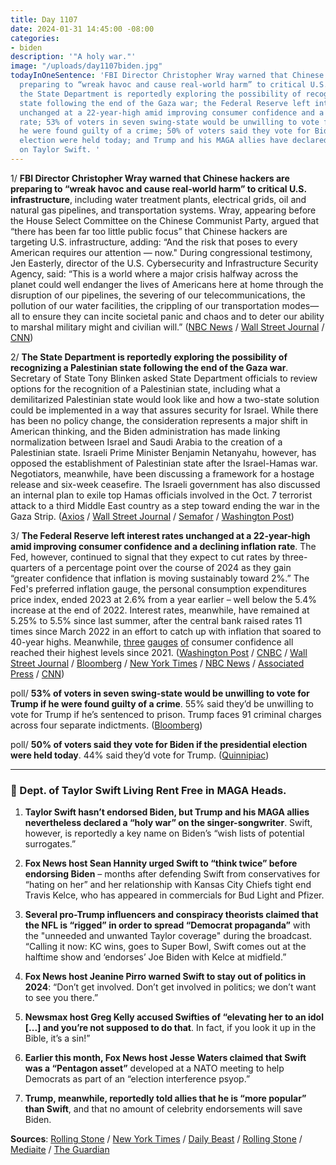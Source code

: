 ```yaml
---
title: Day 1107
date: 2024-01-31 14:45:00 -08:00
categories:
- biden
description: '"A holy war."'
image: "/uploads/day1107biden.jpg"
todayInOneSentence: 'FBI Director Christopher Wray warned that Chinese hackers are
  preparing to “wreak havoc and cause real-world harm” to critical U.S. infrastructure;
  the State Department is reportedly exploring the possibility of recognizing a Palestinian
  state following the end of the Gaza war; the Federal Reserve left interest rates
  unchanged at a 22-year-high amid improving consumer confidence and a declining inflation
  rate; 53% of voters in seven swing-state would be unwilling to vote for Trump if
  he were found guilty of a crime; 50% of voters said they vote for Biden if the presidential
  election were held today; and Trump and his MAGA allies have declared a “holy war”
  on Taylor Swift. '
---
```


1/ **FBI Director Christopher Wray warned that Chinese hackers are preparing to “wreak havoc and cause real-world harm” to critical U.S. infrastructure**, including water treatment plants, electrical grids, oil and natural gas pipelines, and transportation systems. Wray, appearing before the House Select Committee on the Chinese Communist Party, argued that “there has been far too little public focus” that Chinese hackers are targeting U.S. infrastructure, adding: “And the risk that poses to every American requires our attention — now." During congressional testimony, Jen Easterly, director of the U.S. Cybersecurity and Infrastructure Security Agency, said: “This is a world where a major crisis halfway across the planet could well endanger the lives of Americans here at home through the disruption of our pipelines, the severing of our telecommunications, the pollution of our water facilities, the crippling of our transportation modes—all to ensure they can incite societal panic and chaos and to deter our ability to marshal military might and civilian will.” ([NBC News](https://www.nbcnews.com/politics/national-security/fbi-director-warn-chinese-hackers-aim-wreak-havoc-us-critical-infrastr-rcna136524) / [Wall Street Journal](https://www.wsj.com/politics/national-security/u-s-disables-chinese-hacking-operation-that-targeted-critical-infrastructure-184bb407?mod=hp_lead_pos2) / [CNN](https://www.cnn.com/2024/01/31/politics/china-hacking-infrascture-fbi-director-christopher-wray/index.html))

2/ **The State Department is reportedly exploring the possibility of recognizing a Palestinian state following the end of the Gaza war**. Secretary of State Tony Blinken asked State Department officials to review options for the recognition of a Palestinian state, including what a demilitarized Palestinian state would look like and how a two-state solution could be implemented in a way that assures security for Israel. While there has been no policy change, the consideration represents a major shift in American thinking, and the Biden administration has made linking normalization between Israel and Saudi Arabia to the creation of a Palestinian state. Israeli Prime Minister Benjamin Netanyahu, however, has opposed the establishment of Palestinian state after the Israel-Hamas war. Negotiators, meanwhile, have been discussing a framework for a hostage release and six-week ceasefire. The Israeli government has also discussed an internal plan to exile top Hamas officials involved in the Oct. 7 terrorist attack to a third Middle East country as a step toward ending the war in the Gaza Strip. ([Axios](https://www.axios.com/2024/01/31/palestine-statehood-biden-israel-gaza-war) / [Wall Street Journal](https://www.wsj.com/world/middle-east/israel-and-hamas-weigh-three-stage-cease-fire-e08fdfe5?mod=hp_lead_pos1) / [Semafor](https://www.semafor.com/article/01/30/2024/israel-floats-exile-for-hamas-leaders) / [Washington Post](https://www.washingtonpost.com/world/2024/01/31/israel-hamas-war-news-gaza-palestine/))

3/ **The Federal Reserve left interest rates unchanged at a 22-year-high amid improving consumer confidence and a declining inflation rate**. The Fed, however, continued to signal that they expect to cut rates by three-quarters of a percentage point over the course of 2024 as they gain “greater confidence that inflation is moving sustainably toward 2%.” The Fed's preferred inflation gauge, the personal consumption expenditures price index, ended 2023 at 2.6% from a year earlier – well below the 5.4% increase at the end of 2022. Interest rates, meanwhile, have remained at 5.25% to 5.5% since last summer, after the central bank raised rates 11 times since March 2022 in an effort to catch up with inflation that soared to 40-year highs. Meanwhile, [three](https://www.newyorkfed.org/newsevents/news/research/2024/20240108) [gauges](https://www.conference-board.org/topics/consumer-confidence) [of](https://data.sca.isr.umich.edu/fetchdoc.php?docid=74630) consumer confidence all reached their highest levels since 2021. ([Washington Post](https://www.washingtonpost.com/business/2024/01/31/fed-rate-cuts-inflation/) / [CNBC](https://www.cnbc.com/2024/01/31/fed-rate-decision-january-2023.html) / [Wall Street Journal](https://www.wsj.com/economy/central-banking/fed-leaves-rates-steady-and-opens-door-wider-to-cuts-d10a107d) / [Bloomberg](https://www.bloomberg.com/news/articles/2024-01-31/fed-holds-rates-steady-and-inches-closer-to-cutting-in-future?sref=MIBMEEoj) / [New York Times](https://www.nytimes.com/live/2024/01/31/business/fed-meeting-interest-rates) / [NBC News](https://www.nbcnews.com/business/economy/federal-reserve-interest-rate-decision-january-2024-increase-decrease-rcna136429) / [Associated Press](https://apnews.com/live/federal-reserve-interest-rate-updates) / [CNN](https://www.cnn.com/2024/01/30/economy/fed-meeting-adjust-rate-cuts/index.html))

poll/ **53% of voters in seven swing-state would be unwilling to vote for Trump if he were found guilty of a crime**. 55% said they’d be unwilling to vote for Trump if he’s sentenced to prison. Trump faces 91 criminal charges across four separate indictments. ([Bloomberg](https://www.bloomberg.com/news/articles/2024-01-31/trump-guilty-verdict-loses-half-of-key-state-voters-in-election-2024?sref=MIBMEEoj))

poll/ **50% of voters said they vote for Biden if the presidential election were held today**. 44% said they’d vote for Trump. ([Quinnipiac](https://poll.qu.edu/poll-release?releaseid=3889))

--- 

### 🤡 Dept. of Taylor Swift Living Rent Free in MAGA Heads. 

1. **Taylor Swift hasn’t endorsed Biden, but Trump and his MAGA allies nevertheless declared a “holy war” on the singer-songwriter**. Swift, however, is reportedly a key name on Biden’s “wish lists of potential surrogates.” 

2. **Fox News host Sean Hannity urged Swift to “think twice” before endorsing Biden** – months after defending Swift from conservatives for “hating on her” and her relationship with Kansas City Chiefs tight end Travis Kelce, who has appeared in commercials for Bud Light and Pfizer.

3. **Several pro-Trump influencers and conspiracy theorists claimed that the NFL is “rigged” in order to spread “Democrat propaganda”** with the "unneeded and unwanted Taylor coverage" during the broadcast. “Calling it now: KC wins, goes to Super Bowl, Swift comes out at the halftime show and ‘endorses’ Joe Biden with Kelce at midfield.”

4. **Fox News host Jeanine Pirro warned Swift to stay out of politics in 2024**: “Don’t get involved. Don’t get involved in politics; we don’t want to see you there.”

5. **Newsmax host Greg Kelly accused Swifties of “elevating her to an idol [...] and you’re not supposed to do that**. In fact, if you look it up in the Bible, it’s a sin!”

6. **Earlier this month, Fox News host Jesse Waters claimed that Swift was a “Pentagon asset”** developed at a NATO meeting to help Democrats as part of an “election interference psyop.”

7. **Trump, meanwhile, reportedly told allies that he is “more popular” than Swift**, and that no amount of celebrity endorsements will save Biden. 

**Sources**: [Rolling Stone](https://www.rollingstone.com/politics/politics-features/donald-trump-more-popular-taylor-swift-maga-biden-1234956829/) / [New York Times](https://www.nytimes.com/2024/01/30/us/politics/taylor-swift-travis-kelce-trump.html?searchResultPosition=5) / [Daily Beast](https://www.thedailybeast.com/pentagon-hits-back-at-jesse-watters-for-airing-taylor-swift-conspiracy) / [Rolling Stone](https://www.rollingstone.com/politics/politics-news/taylor-swift-targeted-conspiracies-chiefs-super-bowl-1234955940/) / [Mediaite](https://www.mediaite.com/tv/hannity-urges-taylor-swift-to-think-twice-before-endorsing-biden-months-after-railing-against-conservatives-for-hating-on-her/) / [The Guardian](https://www.theguardian.com/music/2024/jan/31/taylor-swift-travis-kelce-super-bowl-rightwing-conspiracy-biden)


